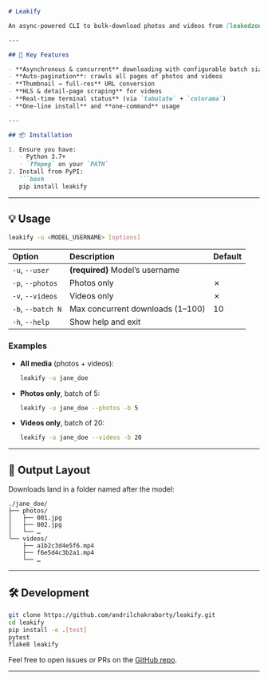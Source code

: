 ````markdown
# Leakify

An async-powered CLI to bulk-download photos and videos from [leakedzone.com](https://leakedzone.com). Leakify crawls a model’s public gallery, grabs full-resolution media URLs, and uses `ffmpeg` under the hood for fast, reliable downloads.

---

## 🚀 Key Features

- **Asynchronous & concurrent** downloading with configurable batch size  
- **Auto-pagination**: crawls all pages of photos and videos  
- **Thumbnail → full-res** URL conversion  
- **HLS & detail-page scraping** for videos  
- **Real-time terminal status** (via `tabulate` + `colorama`)  
- **One-line install** and **one-command** usage  

---

## 📦 Installation

1. Ensure you have:
   - Python 3.7+
   - `ffmpeg` on your `PATH`
2. Install from PyPI:
   ```bash
   pip install leakify
````

---

## 💡 Usage

```bash
leakify -u <MODEL_USERNAME> [options]
```

| Option            | Description                      | Default |
| :---------------- | :------------------------------- | :------ |
| `-u`, `--user`    | **(required)** Model’s username  |         |
| `-p`, `--photos`  | Photos only                      | ✗       |
| `-v`, `--videos`  | Videos only                      | ✗       |
| `-b`, `--batch N` | Max concurrent downloads (1–100) | 10      |
| `-h`, `--help`    | Show help and exit               |         |

### Examples

* **All media** (photos + videos):

  ```bash
  leakify -u jane_doe
  ```
* **Photos only**, batch of 5:

  ```bash
  leakify -u jane_doe --photos -b 5
  ```
* **Videos only**, batch of 20:

  ```bash
  leakify -u jane_doe --videos -b 20
  ```

---

## 📂 Output Layout

Downloads land in a folder named after the model:

```
./jane_doe/
├── photos/
│   ├── 001.jpg
│   ├── 002.jpg
│   └── …
└── videos/
    ├── a1b2c3d4e5f6.mp4
    ├── f6e5d4c3b2a1.mp4
    └── …
```

---

## 🛠 Development

```bash
git clone https://github.com/andrilchakraborty/leakify.git
cd leakify
pip install -e .[test]
pytest
flake8 leakify
```

Feel free to open issues or PRs on the [GitHub repo](https://github.com/andrilchakraborty/leakify).

---

